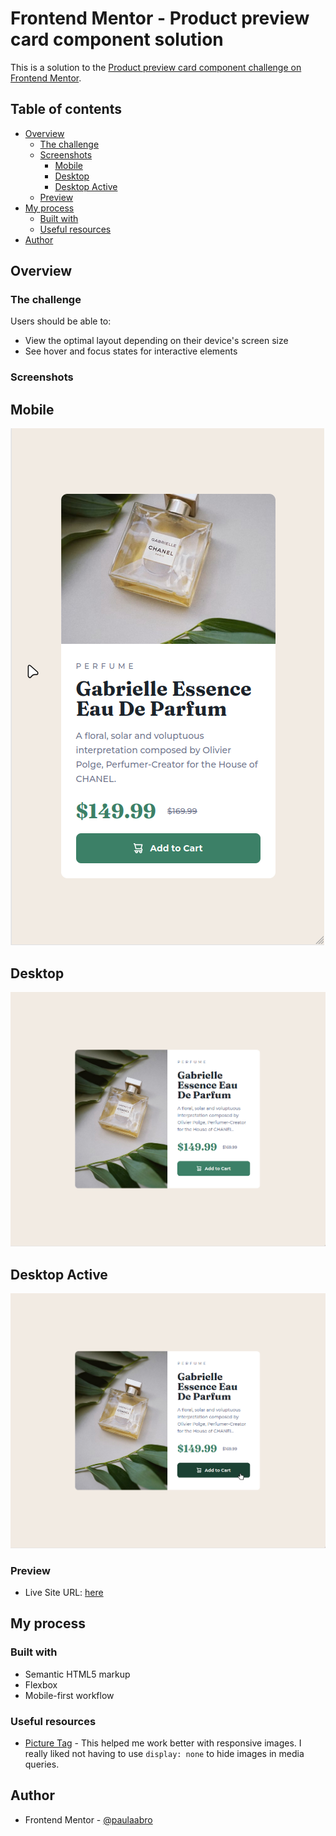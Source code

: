 # Frontend Mentor - Product preview card component solution

This is a solution to the [Product preview card component challenge on Frontend Mentor](https://www.frontendmentor.io/challenges/product-preview-card-component-GO7UmttRfa).

## Table of contents

- [Overview](#overview)
  - [The challenge](#the-challenge)
  - [Screenshots](#screenshots)
    - [Mobile](#mobile)
    - [Desktop](#desktop)
    - [Desktop Active](#desktop-active)
  - [Preview](#preview)
- [My process](#my-process)
  - [Built with](#built-with)
  - [Useful resources](#useful-resources)
- [Author](#author)

## Overview

### The challenge

Users should be able to:

- View the optimal layout depending on their device's screen size
- See hover and focus states for interactive elements

### Screenshots

## Mobile
![mobile](readme-images/mobile.png)

## Desktop
![desktop](readme-images/desktop.png)

## Desktop Active
![desktop-active](readme-images/desktop-active.png)

### Preview

- Live Site URL: [here](https://001-product-preview-card-component.netlify.app/)

## My process

### Built with

- Semantic HTML5 markup
- Flexbox
- Mobile-first workflow

### Useful resources

- [Picture Tag](https://developer.mozilla.org/en-US/docs/Learn/HTML/Multimedia_and_embedding/Responsive_images#art_direction) - This helped me work better with responsive images. I really liked not having to use `display: none` to hide images in media queries.

## Author

- Frontend Mentor - [@paulaabro](https://www.frontendmentor.io/profile/paulaabro)